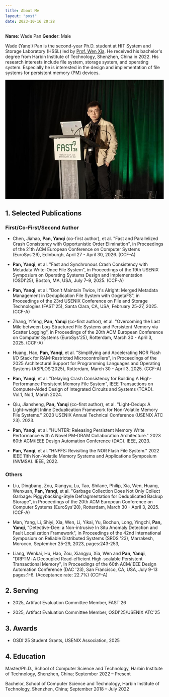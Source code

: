 ```yaml
---
title: About Me
layout: "post"
date: 2023-10-16 20:28
---
```


**Name**: Wade Pan
**Gender**: Male

Wade (Yanqi) Pan is the second-year Ph.D. student at HIT System and Storage Laboratory (HSSL) led by [Prof. Wen Xia](https://cswxia.github.io/). He received his bachelor's degree from Harbin Institute of Technology, Shenzhen, China in 2022. His research interests include file system, storage system, and operating system. Especially he is interested in the design and implementation of file systems for persistent memory (PM) devices. 

![Wade (Yanqi) Pan](/images/about/Pre.jpg)

## 1. Selected Publications 

### First/Co-First/Second Author

- Chen, Jiahao, **Pan, Yanqi** (co-first author), et al. "Fast and Parallelized Crash Consistency with Opportunistic Order Elimination", in Proceedings of the 21th ACM European Conference on Computer Systems (EuroSys'26), Edinburgh, April 27 - April 30, 2026. (CCF-A)

- **Pan, Yanqi**, et al. "Fast and Synchronous Crash Consistency with Metadata Write-Once File System", in Proceedings of the 19th USENIX Symposium on Operating Systems Design and Implementation (OSDI'25), Boston, MA, USA, July 7–9, 2025. (CCF-A)

- **Pan, Yanqi**, et al. "Don't Maintain Twice, It's Alright: Merged Metadata Management in Deduplication File System with GogetaFS", in Proceedings of the 23rd USENIX Conference on File and Storage Technologies (FAST'25), Santa Clara, CA, USA, February 25-27, 2025. (CCF-A)

- Zhang, Yifeng, **Pan, Yanqi** (co-first author), et al. "Overcoming the Last Mile between Log-Structured File Systems and Persistent Memory via Scatter Logging", in Proceedings of the 20th ACM European Conference on Computer Systems (EuroSys'25), Rotterdam, March 30 - April 3, 2025. (CCF-A)

- Huang, Hao, **Pan, Yanqi**, et al. "Simplifying and Accelerating NOR Flash I/O Stack for RAM-Restricted Microcontrollers", in Proceedings of the 2025 Architectural Support for Programming Languages and Operating Systems (ASPLOS'2025), Rotterdam, March 30 - April 3, 2025. (CCF-A)

- **Pan, Yanqi**, et al. "Delaying Crash Consistency for Building A High-Performance Persistent Memory File System", IEEE Transactions on Computer-Aided Design of Integrated Circuits and Systems (TCAD). Vol.1, No.1, March 2024. 

- Qiu, Jiansheng, **Pan, Yanqi** (co-first author), et al. "Light-Dedup: A Light-weight Inline Deduplication Framework for Non-Volatile Memory File Systems." 2023 USENIX Annual Technical Conference (USENIX ATC 23). 2023.

- **Pan, Yanqi**, et al. "HUNTER: Releasing Persistent Memory Write Performance with A Novel PM-DRAM Collaboration Architecture." 2023 60th ACM/IEEE Design Automation Conference (DAC). IEEE, 2023.

- **Pan, Yanqi**, et al. "HNFFS: Revisiting the NOR Flash File System." 2022 IEEE 11th Non-Volatile Memory Systems and Applications Symposium (NVMSA). IEEE, 2022.

### Others

- Liu, Dingbang, Zou, Xiangyu, Lu, Tao, Shilane, Philip, Xia, Wen, Huang, Wenxuan, **Pan, Yanqi**, et al. "Garbage Collection Does Not Only Collect Garbage: Piggybacking-Style Defragmentation for Deduplicated Backup Storage", in Proceedings of the 20th ACM European Conference on Computer Systems (EuroSys'20), Rotterdam, March 30 - April 3, 2025. (CCF-A)

- Man, Yang, Li, Shiyi, Xia, Wen, Li, Yikai, Yu, Bochun, Long, Yingchi, **Pan, Yanqi**, "Detective-Dee: a Non-intrusive In Situ Anomaly Detection and Fault Localization Framework", in Proceedings of the 42nd International Symposium on Reliable Distributed Systems (SRDS '23), Marrakesh, Morocco, September 25-29, 2023, pages:243-253, 

- Liang, Wenkai, Hu, Hao, Zou, Xiangyu, Xia, Wen and **Pan, Yanqi**, "DRPTM: A Decoupled Read-efficient High-scalable Persistent Transactional Memory", In Proceedings of the 60th ACM/IEEE Design Automation Conference (DAC '23), San Francisco, CA, USA, July 9-13 pages:1-6. (Acceptance rate: 22.7%) (CCF-A)

## 2. Serving

- 2025, Artifact Evaluation Committee Member, FAST'26

- 2025, Artifact Evaluation Committee Member, OSDI'25/USENIX ATC'25

## 3. Awards

- OSDI'25 Student Grants, USENIX Association, 2025

## 4. Education

Master/Ph.D., School of Computer Science and Technology, Harbin Institute of Technology, Shenzhen, China; September 2022 – Present

Bachelor, School of Computer Science and Technology, Harbin Institute of Technology, Shenzhen, China; September 2018 – July 2022